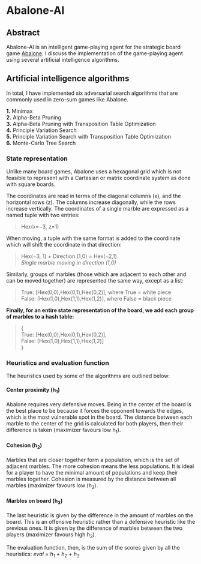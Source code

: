 # Abalone-AI


## Abstract
Abalone-AI is an intelligent game-playing agent for the strategic board game [Abalone](https://en.wikipedia.org/wiki/Abalone_(board_game)). I discuss the implementation of the game-playing agent using several artificial intelligence algorithms.


## Artificial intelligence algorithms
In total, I have implemented six adversarial search algorithms that are commonly used in zero-sum games like Abalone.

**1.** Minimax  
**2.** Alpha-Beta Pruning  
**3.** Alpha-Beta Pruning with Transposition Table Optimization  
**4.** Principle Variation Search  
**5.** Principle Variation Search with Transposition Table Optimization  
**6.** Monte-Carlo Tree Search  

### State representation
Unlike many board games, Abalone uses a hexagonal grid which is not feasible to represent with a Cartesian or matrix coordinate system as done with square boards.

The coordinates are read in terms of the diagonal columns (x), and the horizontal rows (z). The columns increase diagonally, while the rows increase vertically. The coordinates of a single marble are expressed as a named tuple with two entries:

> Hex(x=−3, z=1)

When moving, a tuple with the same format is added to the coordinate which will shift the coordinate in that direction:

> Hex(−3, 1) + Direction (1,0) = Hex(−2,1)  
> *Single marble moving in direction (1,0)*

Similarly, groups of marbles (those which are adjacent to each other and can be moved together) are represented the same way, except as a list:

> True: [Hex(0,0),Hex(0,1),Hex(0,2)], where True = white piece  
> False: [Hex(1,0),Hex(1,1),Hex(1,2)], where False = black piece

**Finally, for an entire state representation of the board, we add each group of marbles to a hash table:**

> {  
> True: [Hex(0,0),Hex(0,1),Hex(0,2)],  
> False: [Hex(1,0),Hex(1,1),Hex(1,2)]  
> }  

### Heuristics and evaluation function
The heuristics used by some of the algorithms are outlined below:

#### Center proximity (h<sub>1</sub>)
Abalone requires very defensive moves. Being in the center of the board is the best place to be because it forces the opponent towards the edges, which is the most vulnerable spot in the board. The distance between each marble to the center of the grid is calculated for both players, then their difference is taken (maximizer favours low h<sub>1</sub>).

#### Cohesion (h<sub>2</sub>)
Marbles that are closer together form a population, which is the set of adjacent marbles. The more cohesion means the less populations. It is ideal for a player to have the minimal amount of populations and keep their marbles together. Cohesion is measured by the distance between all marbles (maximizer favours low (h<sub>2</sub>).

#### Marbles on board (h<sub>3</sub>)
The last heuristic is given by the difference in the amount of marbles on the board. This is an offensive heuristic rather than a defensive heuristic like the previous ones. It is given by the difference of marbles between the two players (maximizer favours high h<sub>3</sub>).

The evaluation function, then, is the sum of the scores given by all the heuristics: *eval = h<sub>1</sub> + h<sub>2</sub> + h<sub>3</sub>*  


